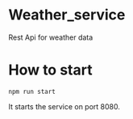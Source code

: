 # Weather_service
Rest Api for weather data

# How to start
`npm run start`

It starts the service on port 8080.
